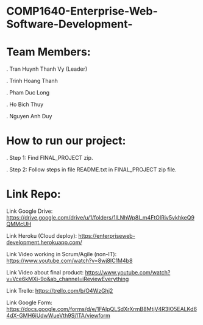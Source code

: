 # COMP1640-Enterprise-Web-Software-Development-
# Team Members:
  . Tran Huynh Thanh Vy (Leader)

  . Trinh Hoang Thanh

  . Pham Duc Long

  . Ho Bich Thuy

  . Nguyen Anh Duy

# How to run our project:
  . Step 1: Find FINAL_PROJECT zip.

  . Step 2: Follow steps in file README.txt in FINAL_PROJECT zip file.

# Link Repo:
Link Google Drive: https://drive.google.com/drive/u/1/folders/1ILNhWp8I_m4FtOIRiv5vkhkeQ9QMMcUH

Link Heroku (Cloud deploy): https://enterpriseweb-development.herokuapp.com/

Link Video working in Scrum/Agile (non-IT): https://www.youtube.com/watch?v=8wj8IC1M4b8

Link Video about final product: https://www.youtube.com/watch?v=Vce6kMXi-9o&ab_channel=iReviewEverything

Link Trello: https://trello.com/b/O4WzGhj2

Link Google Form: https://docs.google.com/forms/d/e/1FAIpQLSdXrXrmB8MtjV4R3IO5EALKd64dX-GMH6iUdwWueVth9Sj1TA/viewform
